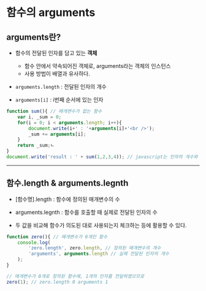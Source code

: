 # 함수의 arguments

## arguments란?
- 함수의 전달된 인자를 담고 있는 **객체**
  - 함수 안에서 약속되어진 객체로, arguments라는 객체의 인스턴스 
  - 사용 방법이 배열과 유사하다.

- `arguments.length` : 전달된 인자의 개수
- `arguments[i]` : i번째 순서에 있는 인자

```javascript
function sum(){ // 매개변수가 없는 함수
    var i, _sum = 0;    
    for(i = 0; i < arguments.length; i++){
        document.write(i+' : '+arguments[i]+'<br />');
        _sum += arguments[i];
    }   
    return _sum;ㄴ
}
document.write('result : ' + sum(1,2,3,4)); // javascript는 인자의 개수와 매개변수의 개수와 일치하지 않더라도 용인해준다.
```
---
## 함수.length & arguments.legnth
- [함수명].length : 함수에 정의된 매개변수의 수
- arguments.legnth : 함수를 호출할 때 실제로 전달된 인자의 수

- 두 값을 비교해 함수가 의도된 대로 사용되는지 체크하는 등에 활용할 수 있다.

```javascript
function zero(){ // 매개변수가 0개인 함수
    console.log(
        'zero.length', zero.length, // 정의된 매개변수의 개수
        'arguments', arguments.length // 실제 전달된 인자의 개수
    );
}

// 매개변수가 0개로 정의된 함수에, 1개의 인자를 전달하였으므로
zero(1); // zero.length 0 arguments 1
```

